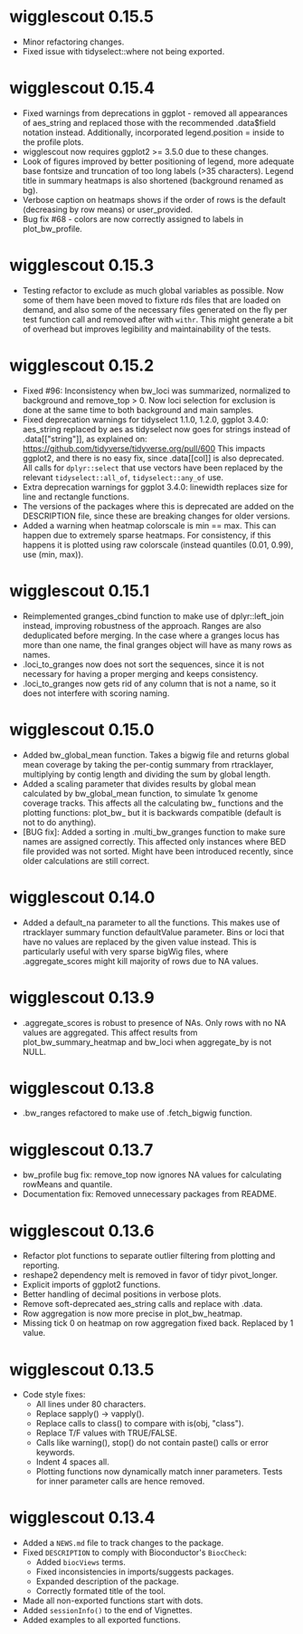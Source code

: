 # wigglescout 0.15.5

* Minor refactoring changes.
* Fixed issue with tidyselect::where not being exported.

# wigglescout 0.15.4

* Fixed warnings from deprecations in ggplot - removed all appearances of 
aes_string and replaced those with the recommended .data$field notation instead.
Additionally, incorporated legend.position = inside to the profile plots.
* wigglescout now requires ggplot2 >= 3.5.0 due to these changes.
* Look of figures improved by better positioning of legend, more adequate base
fontsize and truncation of too long labels (>35 characters). Legend title in
summary heatmaps is also shortened (background renamed as bg).
* Verbose caption on heatmaps shows if the order of rows is the default 
(decreasing by row means) or user_provided. 
* Bug fix #68 - colors are now correctly assigned to labels in plot_bw_profile.

# wigglescout 0.15.3

* Testing refactor to exclude as much global variables as possible. Now some of
them have been moved to fixture rds files that are loaded on demand, and also
some of the necessary files generated on the fly per test function call and
removed after with `withr`. This might generate a bit of overhead but improves
legibility and maintainability of the tests.

# wigglescout 0.15.2

* Fixed #96: Inconsistency when bw_loci was summarized, normalized to background
 and remove_top > 0. Now loci selection for exclusion is done at the same time
 to both background and main samples.
* Fixed deprecation warnings for tidyselect 1.1.0, 1.2.0, ggplot 3.4.0:
 aes_string replaced by aes as tidyselect now goes for strings instead of 
 .data[["string"]], as explained on: https://github.com/tidyverse/tidyverse.org/pull/600
 This impacts ggplot2, and there is no easy fix, since .data[[col]] is
 also deprecated.
 All calls for `dplyr::select` that use vectors have been replaced by the
 relevant `tidyselect::all_of`, `tidyselect::any_of` use.
* Extra deprecation warnings for ggplot 3.4.0: linewidth replaces size for
 line and rectangle functions.
* The versions of the packages where this is deprecated are added 
 on the DESCRIPTION file, since these are breaking changes for older
 versions.
* Added a warning when heatmap colorscale is min == max. This can happen due
 to extremely sparse heatmaps. For consistency, if this happens it is plotted
 using raw colorscale (instead quantiles (0.01, 0.99), use (min, max)).

# wigglescout 0.15.1

* Reimplemented granges_cbind function to make use of dplyr::left_join instead,
 improving robustness of the approach. Ranges are also deduplicated before
 merging. In the case where a granges locus has more than one name, the final
 granges object will have as many rows as names.
* .loci_to_granges now does not sort the sequences, since it is not necessary
 for having a proper merging and keeps consistency.
* .loci_to_granges now gets rid of any column that is not a name, so it does
 not interfere with scoring naming.

# wigglescout 0.15.0

* Added bw_global_mean function. Takes a bigwig file and returns global mean
 coverage by taking the per-contig summary from rtracklayer, multiplying by
 contig length and dividing the sum by global length.
* Added a scaling parameter that divides results by global mean calculated by
 bw_global_mean function, to simulate 1x genome coverage tracks. This affects
 all the calculating bw_ functions and the plotting functions: plot_bw_ but it
 is backwards compatible (default is not to do anything).
* [BUG fix]: Added a sorting in .multi_bw_granges function to make sure names
 are assigned correctly. This affected only instances where BED file provided
 was not sorted. Might have been introduced recently, since older calculations
 are still correct.

# wigglescout 0.14.0

* Added a default_na parameter to all the functions. This makes use of 
 rtracklayer summary function defaultValue parameter. Bins or loci that have
 no values are replaced by the given value instead. This is particularly useful
 with very sparse bigWig files, where .aggregate_scores might kill majority
 of rows due to NA values.

# wigglescout 0.13.9

* .aggregate_scores is robust to presence of NAs. Only rows with no NA
 values are aggregated. This affect results from plot_bw_summary_heatmap and
 bw_loci when aggregate_by is not NULL.

# wigglescout 0.13.8

* .bw_ranges refactored to make use of .fetch_bigwig function.

# wigglescout 0.13.7

* bw_profile bug fix: remove_top now ignores NA values for calculating rowMeans
and quantile.
* Documentation fix: Removed unnecessary packages from README.

# wigglescout 0.13.6

* Refactor plot functions to separate outlier filtering from plotting and
reporting.
* reshape2 dependency melt is removed in favor of tidyr pivot_longer.
* Explicit imports of ggplot2 functions.
* Better handling of decimal positions in verbose plots.
* Remove soft-deprecated aes_string calls and replace with .data.
* Row aggregation is now more precise in plot_bw_heatmap.
* Missing tick 0 on heatmap on row aggregation fixed back. Replaced by 1 value.

# wigglescout 0.13.5

* Code style fixes:
    - All lines under 80 characters.
    - Replace sapply() -> vapply().
    - Replace calls to class() to compare with is(obj, "class").
    - Replace T/F values with TRUE/FALSE.
    - Calls like warning(), stop() do not contain paste() calls or
      error keywords.
    - Indent 4 spaces all.
    - Plotting functions now dynamically match inner parameters. Tests for 
      inner parameter calls are hence removed.

# wigglescout 0.13.4

* Added a `NEWS.md` file to track changes to the package.
* Fixed `DESCRIPTION` to comply with Bioconductor's `BiocCheck`:
    - Added `biocViews` terms.
    - Fixed inconsistencies in imports/suggests packages.
    - Expanded description of the package.
    - Correctly formated title of the tool.
* Made all non-exported functions start with dots.
* Added `sessionInfo()` to the end of Vignettes.
* Added examples to all exported functions.
